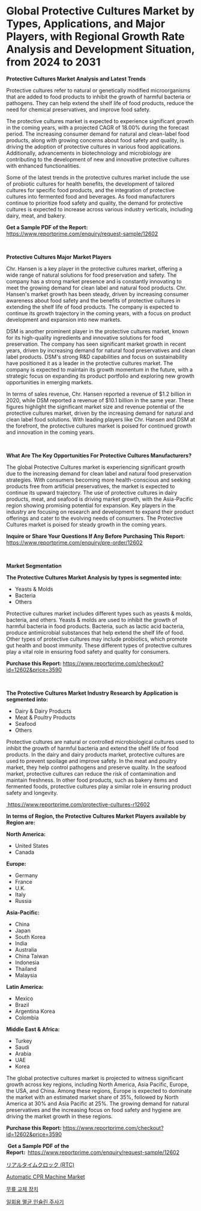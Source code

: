 <p><h1>Global Protective Cultures Market by Types, Applications, and Major Players, with Regional Growth Rate Analysis and Development Situation, from 2024 to 2031</h1></p><p><strong>Protective Cultures Market Analysis and Latest Trends</strong></p>
<p><p>Protective cultures refer to natural or genetically modified microorganisms that are added to food products to inhibit the growth of harmful bacteria or pathogens. They can help extend the shelf life of food products, reduce the need for chemical preservatives, and improve food safety.</p><p>The protective cultures market is expected to experience significant growth in the coming years, with a projected CAGR of 18.00% during the forecast period. The increasing consumer demand for natural and clean-label food products, along with growing concerns about food safety and quality, is driving the adoption of protective cultures in various food applications. Additionally, advancements in biotechnology and microbiology are contributing to the development of new and innovative protective cultures with enhanced functionalities.</p><p>Some of the latest trends in the protective cultures market include the use of probiotic cultures for health benefits, the development of tailored cultures for specific food products, and the integration of protective cultures into fermented food and beverages. As food manufacturers continue to prioritize food safety and quality, the demand for protective cultures is expected to increase across various industry verticals, including dairy, meat, and bakery.</p></p>
<p><strong>Get a Sample PDF of the Report:&nbsp;</strong> <a href="https://www.reportprime.com/enquiry/request-sample/12602">https://www.reportprime.com/enquiry/request-sample/12602</a></p>
<p>&nbsp;</p>
<p><strong>Protective Cultures Major Market Players</strong></p>
<p><p>Chr. Hansen is a key player in the protective cultures market, offering a wide range of natural solutions for food preservation and safety. The company has a strong market presence and is constantly innovating to meet the growing demand for clean label and natural food products. Chr. Hansen's market growth has been steady, driven by increasing consumer awareness about food safety and the benefits of protective cultures in extending the shelf life of food products. The company is expected to continue its growth trajectory in the coming years, with a focus on product development and expansion into new markets.</p><p>DSM is another prominent player in the protective cultures market, known for its high-quality ingredients and innovative solutions for food preservation. The company has seen significant market growth in recent years, driven by increasing demand for natural food preservatives and clean label products. DSM's strong R&D capabilities and focus on sustainability have positioned it as a leader in the protective cultures market. The company is expected to maintain its growth momentum in the future, with a strategic focus on expanding its product portfolio and exploring new growth opportunities in emerging markets.</p><p>In terms of sales revenue, Chr. Hansen reported a revenue of $1.2 billion in 2020, while DSM reported a revenue of $10.1 billion in the same year. These figures highlight the significant market size and revenue potential of the protective cultures market, driven by the increasing demand for natural and clean label food solutions. With leading players like Chr. Hansen and DSM at the forefront, the protective cultures market is poised for continued growth and innovation in the coming years.</p></p>
<p>&nbsp;</p>
<p><strong>What Are The Key Opportunities For Protective Cultures Manufacturers?</strong></p>
<p><p>The global Protective Cultures market is experiencing significant growth due to the increasing demand for clean label and natural food preservation strategies. With consumers becoming more health-conscious and seeking products free from artificial preservatives, the market is expected to continue its upward trajectory. The use of protective cultures in dairy products, meat, and seafood is driving market growth, with the Asia-Pacific region showing promising potential for expansion. Key players in the industry are focusing on research and development to expand their product offerings and cater to the evolving needs of consumers. The Protective Cultures market is poised for steady growth in the coming years.</p></p>
<p><strong>Inquire or Share Your Questions If Any Before Purchasing This Report:</strong> <a href="https://www.reportprime.com/enquiry/pre-order/12602">https://www.reportprime.com/enquiry/pre-order/12602</a></p>
<p>&nbsp;</p>
<p><strong>Market Segmentation</strong></p>
<p><strong>The Protective Cultures Market Analysis by types is segmented into:</strong></p>
<p><ul><li>Yeasts & Molds</li><li>Bacteria</li><li>Others</li></ul></p>
<p><p>Protective cultures market includes different types such as yeasts & molds, bacteria, and others. Yeasts & molds are used to inhibit the growth of harmful bacteria in food products. Bacteria, such as lactic acid bacteria, produce antimicrobial substances that help extend the shelf life of food. Other types of protective cultures may include probiotics, which promote gut health and boost immunity. These different types of protective cultures play a vital role in ensuring food safety and quality for consumers.</p></p>
<p><strong>Purchase this Report:&nbsp;</strong><a href="https://www.reportprime.com/checkout?id=12602&price=3590">https://www.reportprime.com/checkout?id=12602&price=3590</a></p>
<p>&nbsp;</p>
<p><strong>The Protective Cultures Market Industry Research by Application is segmented into:</strong></p>
<p><ul><li>Dairy & Dairy Products</li><li>Meat & Poultry Products</li><li>Seafood</li><li>Others</li></ul></p>
<p><p>Protective cultures are natural or controlled microbiological cultures used to inhibit the growth of harmful bacteria and extend the shelf life of food products. In the dairy and dairy products market, protective cultures are used to prevent spoilage and improve safety. In the meat and poultry market, they help control pathogens and preserve quality. In the seafood market, protective cultures can reduce the risk of contamination and maintain freshness. In other food products, such as bakery items and fermented foods, protective cultures play a similar role in ensuring product safety and longevity.</p></p>
<p><a href="https://www.reportprime.com/protective-cultures-r12602">&nbsp;https://www.reportprime.com/protective-cultures-r12602</a></p>
<p><strong>In terms of Region, the Protective Cultures Market Players available by Region are:</strong></p>
<p>
    <p> <strong> North America: </strong>
        <ul>
            <li>United States</li>
            <li>Canada</li>
        </ul>
        </p> 
    <p> <strong> Europe: </strong>
        <ul>
            <li>Germany</li>
            <li>France</li>
            <li>U.K.</li>
            <li>Italy</li>
            <li>Russia</li>
        </ul>
        </p> 
    <p> <strong> Asia-Pacific: </strong>
        <ul>
            <li>China</li>
            <li>Japan</li>
            <li>South Korea</li>
            <li>India</li>
            <li>Australia</li>
            <li>China Taiwan</li>
            <li>Indonesia</li>
            <li>Thailand</li>
            <li>Malaysia</li>
        </ul>
        </p> 
    <p> <strong> Latin America: </strong>
        <ul>
            <li>Mexico</li>
            <li>Brazil</li>
            <li>Argentina Korea</li>
            <li>Colombia</li>
        </ul>
        </p> 
    <p> <strong> Middle East & Africa: </strong>
        <ul>
            <li>Turkey</li>
            <li>Saudi</li>
            <li>Arabia</li>
            <li>UAE</li>
            <li>Korea</li>
        </ul>
    </p>
    </p>
<p><p>The global protective cultures market is projected to witness significant growth across key regions, including North America, Asia Pacific, Europe, the USA, and China. Among these regions, Europe is expected to dominate the market with an estimated market share of 35%, followed by North America at 30% and Asia Pacific at 25%. The growing demand for natural preservatives and the increasing focus on food safety and hygiene are driving the market growth in these regions.</p></p>
<p><strong>Purchase this Report: </strong><a href="https://www.reportprime.com/checkout?id=12602&price=3590">https://www.reportprime.com/checkout?id=12602&price=3590</a></p>
<p>&nbsp;<strong>Get a Sample PDF of the Report:&nbsp;&nbsp;</strong><a href="https://www.reportprime.com/enquiry/request-sample/12602">https://www.reportprime.com/enquiry/request-sample/12602</a></p>
<p><strong></strong></p>
<p><p><a href="https://github.com/zjkmgcs938405/Market-Research-Report-List-4/blob/main/960351984432.md">リアルタイムクロック (RTC)</a></p><p><a href="https://medium.com/@luke.russell779/automatic-cpr-machine-market-research-report-includes-analysis-on-market-size-share-and-growth-e38a0e3886c1">Automatic CPR Machine Market</a></p><p><a href="https://medium.com/@bulahhamill33/%EB%AC%B4%EB%A6%8E-%EA%B5%90%EC%B2%B4-%EC%9E%A5%EC%B9%98-%EC%8B%9C%EC%9E%A5-%EC%A0%90%EC%9C%A0%EC%9C%A8-%ED%81%AC%EA%B8%B0-%ED%8A%B8%EB%A0%8C%EB%93%9C-%EC%97%85%EC%A2%85-%EB%B6%84%EC%84%9D-%EB%B3%B4%EA%B3%A0%EC%84%9C-%EC%9D%91%EC%9A%A9%EB%B6%84%EC%95%BC-%EB%B3%91%EC%9B%90-ascs-%EB%B3%84-%EC%9C%A0%ED%98%95-%EA%B8%B0%EB%B3%B8-%EB%AC%B4%EB%A6%8E-%EA%B5%90%EC%B2%B4-%EB%B6%80%EB%B6%84-%EB%AC%B4%EB%A6%8E-%EA%B5%90%EC%B2%B4-%EC%9E%AC%EA%B5%90%ED%99%98-%EB%AC%B4%EB%A6%8E-%EA%B5%90%EC%B2%B4-%EB%B3%84-2024%EB%85%84%EB%B6%80%ED%84%B0-26ae0261b873">무릎 교체 장치</a></p><p><a href="https://github.com/KellyLyncyh543964/Market-Research-Report-List-3/blob/main/1312416104700.md">일회용 멸균 인슐린 주사기</a></p></p>